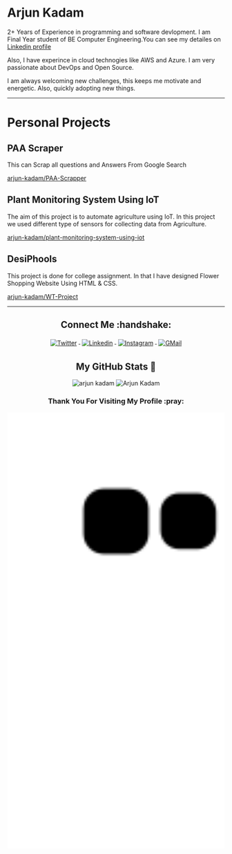 <h1>Arjun Kadam</h1>

2+ Years of Experience in programming and software devlopment. I am Final Year student of BE Computer Engineering.You can see my detailes on [Linkedin profile](https://linkedin.com/in/visual_arjun) 

Also, I have experince in cloud technogies like AWS and Azure. I am very passionate about DevOps and Open Source. <br>

I am always welcoming new challenges, this keeps me motivate and energetic. Also, quickly adopting new things.
<hr></hr>

# Personal Projects
<h2>PAA Scraper</h2>
This can Scrap all questions and Answers From Google Search

[arjun-kadam/PAA-Scrapper](https://github.com/arjun-kadam/PAA-Scraper)
<h2>Plant Monitoring System Using IoT</h2>
The aim of this project is to automate agriculture using IoT. In this project we used different type of sensors for collecting data from Agriculture.

[arjun-kadam/plant-monitoring-system-using-iot](https://github.com/arjun-kadam/plant-monitoring-system-using-iot)

<h2>DesiPhools</h2>
This project is done for college assignment. In that I have designed Flower Shopping Website Using HTML & CSS. 

[arjun-kadam/WT-Project](https://github.com/arjun-kadam/WT-Project)

<hr></hr>

<h2 align="center">Connect Me :handshake: </h2>
<p align="center">
<a href="https://twitter.com/visual_arjun47">
<img src="https://raw.githubusercontent.com/klaasnicolaas/ColoredBadges/master/svg/social/twitter.svg" alt="Twitter" style="vertical-align:top; margin:4px">
</a>
<a href="https://linkedin.com/in/visual-arjun">
<img src="https://raw.githubusercontent.com/klaasnicolaas/ColoredBadges/master/svg/social/linkedin.svg" alt="Linkedin" style="vertical-align:top; margin:4px">
</a>
<a href="https://instagram.com/visual_arjun47">
<img src="https://raw.githubusercontent.com/klaasnicolaas/ColoredBadges/prod/svg/social/instagram.svg" alt="Instagram" style="vertical-align:top; margin:4px">
</a>
<a href="mailto:arjunkadama29@gmail.com">
<img src="https://raw.githubusercontent.com/klaasnicolaas/ColoredBadges/prod/svg/social/gmail.svg" alt="GMail" style="vertical-align:top; margin:4px">
</a>
</p>

<h2 align="center">My GitHub Stats 📶</h2>


<p align="center"><img src="https://github-readme-stats.vercel.app/api?username=arjun-kadam&theme=dracula&show_icons=true" alt="arjun kadam" width="400" />
<img src="http://github-readme-streak-stats.herokuapp.com?user=arjun-kadam&theme=dracula&hide_border=false" alt ="Arjun Kadam" width="400" />
</p>

<h3 align="center">Thank You For Visiting My Profile :pray:</h3>
<p align="center"> <img src="https://github.com/arjun-kadam/arjun-kadam/blob/output/github-contribution-grid-snake.svg" width="1080" /> </p>
